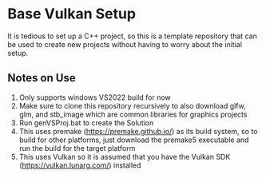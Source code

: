 # Base Vulkan Setup
It is tedious to set up a C++ project, so this is a template repository that can be used to create new projects without having to worry about the initial setup.

## Notes on Use
1. Only supports windows VS2022 build for now
2. Make sure to clone this repository recursively to also download glfw, glm, and stb_image which are common libraries for graphics projects
3. Run genVSProj.bat to create the Solution
4. This uses premake (https://premake.github.io/) as its build system, so to build for other platforms, just download the premake5 executable and run the build for the target platform
5. This uses Vulkan so it is assumed that you have the Vulkan SDK (https://vulkan.lunarg.com/) installed